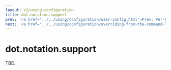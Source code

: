 ```yaml
---
layout: v2/using-configuration
title: dot.notation.support
prev: '<a href="../../using/configuration/user-config.html">Prev: Per-User Configuration</a>'
next: '<a href="../../using/configuration/overriding-from-the-command-line.html">Next: Overriding From The Command-Line</a>'
---
```

# dot.notation.support

TBD.
